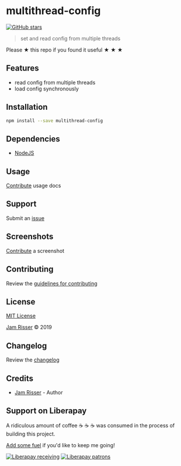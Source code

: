 # multithread-config

[![GitHub stars](https://img.shields.io/github/stars/codejamninja/multithread-config.svg?style=social&label=Stars)](https://github.com/codejamninja/multithread-config)

> set and read config from multiple threads

Please ★ this repo if you found it useful ★ ★ ★

## Features

- read config from multiple threads
- load config synchronously

## Installation

```sh
npm install --save multithread-config
```

## Dependencies

- [NodeJS](https://nodejs.org)

## Usage

[Contribute](https://github.com/codejamninja/multithread-config/blob/master/CONTRIBUTING.md) usage docs

## Support

Submit an [issue](https://github.com/codejamninja/multithread-config/issues/new)

## Screenshots

[Contribute](https://github.com/codejamninja/multithread-config/blob/master/CONTRIBUTING.md) a screenshot

## Contributing

Review the [guidelines for contributing](https://github.com/codejamninja/multithread-config/blob/master/CONTRIBUTING.md)

## License

[MIT License](https://github.com/codejamninja/multithread-config/blob/master/LICENSE)

[Jam Risser](https://codejam.ninja) © 2019

## Changelog

Review the [changelog](https://github.com/codejamninja/multithread-config/blob/master/CHANGELOG.md)

## Credits

- [Jam Risser](https://codejam.ninja) - Author

## Support on Liberapay

A ridiculous amount of coffee ☕ ☕ ☕ was consumed in the process of building this project.

[Add some fuel](https://liberapay.com/codejamninja/donate) if you'd like to keep me going!

[![Liberapay receiving](https://img.shields.io/liberapay/receives/codejamninja.svg?style=flat-square)](https://liberapay.com/codejamninja/donate)
[![Liberapay patrons](https://img.shields.io/liberapay/patrons/codejamninja.svg?style=flat-square)](https://liberapay.com/codejamninja/donate)
